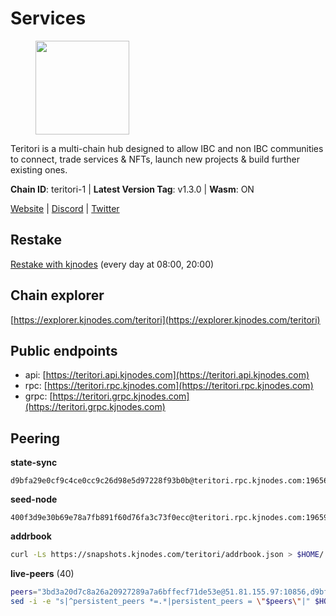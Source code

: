 # Services

<figure><img src="https://raw.githubusercontent.com/kj89/testnet_manuals/main/pingpub/logos/teritori.png" width="150" alt=""><figcaption></figcaption></figure>

Teritori is a multi-chain hub designed to allow IBC and non IBC communities  to connect, trade services & NFTs, launch new projects & build further existing ones.

**Chain ID**: teritori-1 | **Latest Version Tag**: v1.3.0 | **Wasm**: ON

[Website](https://teritori.com) | [Discord](https://discord.gg/teritori) | [Twitter](https://twitter.com/TeritoriNetwork)

## Restake

[Restake with kjnodes](https://restake.app/teritori/torivaloper184ln03hkpt75uhrrr26f66kvcqvf4yn4nc2xjm) (every day at 08:00, 20:00)
## Chain explorer
[https://explorer.kjnodes.com/teritori](https://explorer.kjnodes.com/teritori)

## Public endpoints

* api: [https://teritori.api.kjnodes.com](https://teritori.api.kjnodes.com)
* rpc: [https://teritori.rpc.kjnodes.com](https://teritori.rpc.kjnodes.com)
* grpc: [https://teritori.grpc.kjnodes.com](https://teritori.grpc.kjnodes.com)

## Peering

**state-sync**

```text
d9bfa29e0cf9c4ce0cc9c26d98e5d97228f93b0b@teritori.rpc.kjnodes.com:19656
```

**seed-node**

```text
400f3d9e30b69e78a7fb891f60d76fa3c73f0ecc@teritori.rpc.kjnodes.com:19659
```

**addrbook**
```bash
curl -Ls https://snapshots.kjnodes.com/teritori/addrbook.json > $HOME/.teritorid/config/addrbook.json
```

**live-peers** (40)
```bash
peers="3bd3a20d7c8a26a20927289a7a6bffecf71de53e@51.81.155.97:10856,d9bfa29e0cf9c4ce0cc9c26d98e5d97228f93b0b@65.109.88.38:19656,d40face481bc00a617d9a29c39be412a776e28c2@116.202.36.240:10656,920f32f409bbb18b641cdc9513545e2e016c2c62@142.132.203.60:26656,5a98d637a16b16bf425a4a785c9d11a7d1e5b8a0@65.21.131.215:26736,46b7ae20e3cc4264076a91c3601f3894a021a80d@65.108.6.45:36656,0e189bbc6db606a14950a0e59641b798a255c3c8@65.109.37.154:3000,526d8c7c44f59be9a39d7463c576b68c0db23174@65.108.234.23:15956,89757803f40da51678451735445ad40d5b15e059@134.65.192.221:26656,1e08fefb7e8851490d40e804df76d1ac33cb1f0a@38.146.3.175:15956,856c165de82fbd0489df9ec6ffaa0958c620e073@198.244.179.127:26656,a25a3a218a699e71e2a64edaa45f457dfd8507ba@65.21.148.206:26656,e1b058e5cfa2b836ddaa496b10911da62dcf182e@138.201.8.248:26656,ce3baba928ae06cd3ff0af20aec888a82ddffef7@54.37.129.171:26656,3178ac8fffd269325500c95679d58d5e8ec61746@198.244.213.94:22956,78815c81331c114cd508dae3a012f0d3e5e2b966@185.119.118.117:3000,ec4126b26336cd61b335345df4ff2a3fbb79338a@65.109.92.240:20026,e726816f42831689eab9378d5d577f1d06d25716@176.9.188.21:26656,8ac41af54dfd91c41de71cde222a55670f2f405d@141.95.65.73:15956,317d9a102d4a04337c65571c18df0e98269dce87@141.94.193.12:13656,6bc9f80a5123d62c23aadb7b5d68b740a794b0c6@65.109.49.111:36656,efe721a953196d8c5f2375b86dcd54285aec565c@51.158.231.48:26656,d856120f262134ebf13e1d2632d778b69e704208@65.108.4.188:15956,29b92a4020171c20fe70e5d60f9c5d07dc9f31f7@194.163.161.146:26656,0b27217386756577e1eadf00c4169dc8f041e522@51.210.7.219:26656,2b4f46e601fb4ede2a0c98976337e3afdaa50dac@65.108.238.102:15956,48980875839186e08e12ebf0d9a2803b45206833@65.109.92.241:38026,ca0d6b49b304c5f1c629809795f50440d5710b40@159.89.40.188:26656,3594b73f909a9c4b87cfe6a361ef8b2b51124dd5@65.109.69.59:15956,722b63e6c65628b929f22013dcbcde980210cb44@176.9.127.54:26656,5f087defadaf536818dad2d9c8f53405812eb9cd@188.68.162.237:26659,406fc7fe86ba396cb7fc8616c546f21a1d3c51cd@89.58.57.158:26656,6085c32b26fb1baa4b16b426f5d56f2fff81cfc7@135.181.165.246:26656,a191006e50d3af40fd253c23dae715a45fdd7415@95.179.217.1:26656,5057950d34b67a67325f02949703388c4a35c1dd@154.53.59.87:19656,6ef7a8bc7a3cc0856594f12570e8f2282a099dcf@65.109.93.152:26796,b85d2e60d3941f0ab5655ee96d5ac2f4549991e9@163.172.100.37:26656,ad347ea1ec920d12ccda2341348bcc89687739ef@88.99.164.158:38026,d956d6180e96c62315a777b1a3ed8f1ebf873e80@38.242.232.202:29656,20e1000e88125698264454a884812746c2eb4807@65.108.227.217:15956"
sed -i -e "s|^persistent_peers *=.*|persistent_peers = \"$peers\"|" $HOME/.teritorid/config/config.toml
```
